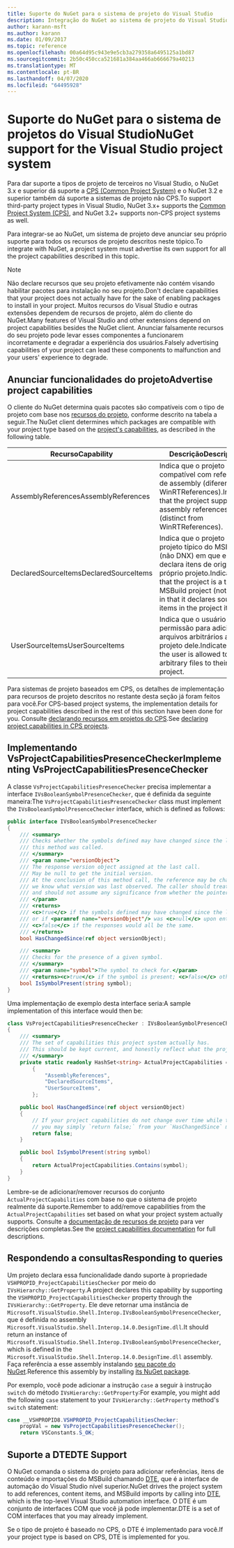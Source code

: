 ```yaml
---
title: Suporte do NuGet para o sistema de projeto do Visual Studio
description: Integração do NuGet ao sistema de projeto do Visual Studio para tipos de projetos de terceiros.
author: karann-msft
ms.author: karann
ms.date: 01/09/2017
ms.topic: reference
ms.openlocfilehash: 00a64d95c943e9e5cb3a279358a6495125a1bd87
ms.sourcegitcommit: 2b50c450cca521681a384aa466ab666679a40213
ms.translationtype: MT
ms.contentlocale: pt-BR
ms.lasthandoff: 04/07/2020
ms.locfileid: "64495928"
---
```

# <a name="nuget-support-for-the-visual-studio-project-system"></a><span data-ttu-id="72889-103">Suporte do NuGet para o sistema de projetos do Visual Studio</span><span class="sxs-lookup"><span data-stu-id="72889-103">NuGet support for the Visual Studio project system</span></span>

<span data-ttu-id="72889-104">Para dar suporte a tipos de projeto de terceiros no Visual Studio, o NuGet 3.x e superior dá suporte a [CPS (Common Project System)](https://github.com/Microsoft/VSProjectSystem/blob/master/doc/overview/intro.md) e o NuGet 3.2 e superior também dá suporte a sistemas de projeto não CPS.</span><span class="sxs-lookup"><span data-stu-id="72889-104">To support third-party project types in Visual Studio, NuGet 3.x+ supports the [Common Project System (CPS)](https://github.com/Microsoft/VSProjectSystem/blob/master/doc/overview/intro.md), and NuGet 3.2+ supports non-CPS project systems as well.</span></span>

<span data-ttu-id="72889-105">Para integrar-se ao NuGet, um sistema de projeto deve anunciar seu próprio suporte para todos os recursos de projeto descritos neste tópico.</span><span class="sxs-lookup"><span data-stu-id="72889-105">To integrate with NuGet, a project system must advertise its own support for all the project capabilities described in this topic.</span></span>

> [!Note]
> <span data-ttu-id="72889-106">Não declare recursos que seu projeto efetivamente não contém visando habilitar pacotes para instalação no seu projeto.</span><span class="sxs-lookup"><span data-stu-id="72889-106">Don't declare capabilities that your project does not actually have for the sake of enabling packages to install in your project.</span></span> <span data-ttu-id="72889-107">Muitos recursos do Visual Studio e outras extensões dependem de recursos de projeto, além do cliente do NuGet.</span><span class="sxs-lookup"><span data-stu-id="72889-107">Many features of Visual Studio and other extensions depend on project capabilities besides the NuGet client.</span></span> <span data-ttu-id="72889-108">Anunciar falsamente recursos do seu projeto pode levar esses componentes a funcionarem incorretamente e degradar a experiência dos usuários.</span><span class="sxs-lookup"><span data-stu-id="72889-108">Falsely advertising capabilities of your project can lead these components to malfunction and your users' experience to degrade.</span></span>

## <a name="advertise-project-capabilities"></a><span data-ttu-id="72889-109">Anunciar funcionalidades do projeto</span><span class="sxs-lookup"><span data-stu-id="72889-109">Advertise project capabilities</span></span>

<span data-ttu-id="72889-110">O cliente do NuGet determina quais pacotes são compatíveis com o tipo de projeto com base nos [recursos do projeto](https://github.com/Microsoft/VSProjectSystem/blob/master/doc/overview/about_project_capabilities.md), conforme descrito na tabela a seguir.</span><span class="sxs-lookup"><span data-stu-id="72889-110">The NuGet client determines which packages are compatible with your project type based on the [project's capabilities](https://github.com/Microsoft/VSProjectSystem/blob/master/doc/overview/about_project_capabilities.md), as described in the following table.</span></span>

| <span data-ttu-id="72889-111">Recurso</span><span class="sxs-lookup"><span data-stu-id="72889-111">Capability</span></span> | <span data-ttu-id="72889-112">Descrição</span><span class="sxs-lookup"><span data-stu-id="72889-112">Description</span></span> |
| --- | --- |
| <span data-ttu-id="72889-113">AssemblyReferences</span><span class="sxs-lookup"><span data-stu-id="72889-113">AssemblyReferences</span></span> | <span data-ttu-id="72889-114">Indica que o projeto é compatível com referências de assembly (diferentes de WinRTReferences).</span><span class="sxs-lookup"><span data-stu-id="72889-114">Indicates that the project supports assembly references (distinct from WinRTReferences).</span></span> |
| <span data-ttu-id="72889-115">DeclaredSourceItems</span><span class="sxs-lookup"><span data-stu-id="72889-115">DeclaredSourceItems</span></span> | <span data-ttu-id="72889-116">Indica que o projeto é um projeto típico do MSBuild (não DNX) em que ele declara itens de origem no próprio projeto.</span><span class="sxs-lookup"><span data-stu-id="72889-116">Indicates that the project is a typical MSBuild project (not DNX) in that it declares source items in the project itself.</span></span> |
| <span data-ttu-id="72889-117">UserSourceItems</span><span class="sxs-lookup"><span data-stu-id="72889-117">UserSourceItems</span></span>|<span data-ttu-id="72889-118">Indica que o usuário tem permissão para adicionar arquivos arbitrários ao projeto dele.</span><span class="sxs-lookup"><span data-stu-id="72889-118">Indicates that the user is allowed to add arbitrary files to their project.</span></span> |

<span data-ttu-id="72889-119">Para sistemas de projeto baseados em CPS, os detalhes de implementação para recursos de projeto descritos no restante desta seção já foram feitos para você.</span><span class="sxs-lookup"><span data-stu-id="72889-119">For CPS-based project systems, the implementation details for project capabilities described in the rest of this section have been done for you.</span></span> <span data-ttu-id="72889-120">Consulte [declarando recursos em projetos do CPS](https://github.com/Microsoft/VSProjectSystem/blob/master/doc/overview/about_project_capabilities.md#how-to-declare-project-capabilities-in-your-project).</span><span class="sxs-lookup"><span data-stu-id="72889-120">See [declaring project capabilities in CPS projects](https://github.com/Microsoft/VSProjectSystem/blob/master/doc/overview/about_project_capabilities.md#how-to-declare-project-capabilities-in-your-project).</span></span>

## <a name="implementing-vsprojectcapabilitiespresencechecker"></a><span data-ttu-id="72889-121">Implementando VsProjectCapabilitiesPresenceChecker</span><span class="sxs-lookup"><span data-stu-id="72889-121">Implementing VsProjectCapabilitiesPresenceChecker</span></span>

<span data-ttu-id="72889-122">A classe `VsProjectCapabilitiesPresenceChecker` precisa implementar a interface `IVsBooleanSymbolPresenceChecker`, que é definida da seguinte maneira:</span><span class="sxs-lookup"><span data-stu-id="72889-122">The `VsProjectCapabilitiesPresenceChecker` class must implement the `IVsBooleanSymbolPresenceChecker` interface, which is defined as follows:</span></span>

```cs
public interface IVsBooleanSymbolPresenceChecker
{
    /// <summary>
    /// Checks whether the symbols defined may have changed since the last time
    /// this method was called.
    /// </summary>
    /// <param name="versionObject">
    /// The response version object assigned at the last call.
    /// May be null to get the initial version.
    /// At the conclusion of this method call, the reference may be changed so that on a subsequent call
    /// we know what version was last observed. The caller should treat this value as an opaque object,
    /// and should not assume any significance from whether the pointer changed or not.
    /// </param>
    /// <returns>
    /// <c>true</c> if the symbols defined may have changed since the last call to this method
    /// or if <paramref name="versionObject"/> was <c>null</c> upon entering this method.
    /// <c>false</c> if the responses would all be the same.
    /// </returns>
    bool HasChangedSince(ref object versionObject);

    /// <summary>
    /// Checks for the presence of a given symbol.
    /// </summary>
    /// <param name="symbol">The symbol to check for.</param>
    /// <returns><c>true</c> if the symbol is present; <c>false</c> otherwise.</returns>
    bool IsSymbolPresent(string symbol);
}
```

<span data-ttu-id="72889-123">Uma implementação de exemplo desta interface seria:</span><span class="sxs-lookup"><span data-stu-id="72889-123">A sample implementation of this interface would then be:</span></span>

```cs
class VsProjectCapabilitiesPresenceChecker : IVsBooleanSymbolPresenceChecker
{
    /// <summary>
    /// The set of capabilities this project system actually has.
    /// This should be kept current, and honestly reflect what the project can do.
    /// </summary>
    private static readonly HashSet<string> ActualProjectCapabilities = new HashSet<string>(StringComparer.OrdinalIgnoreCase)
        {
            "AssemblyReferences",
            "DeclaredSourceItems",
            "UserSourceItems",
        };

    public bool HasChangedSince(ref object versionObject)
    {
        // If your project capabilities do not change over time while the project is open,
        // you may simply `return false;` from your `HasChangedSince` method.
        return false;
    }

    public bool IsSymbolPresent(string symbol)
    {
        return ActualProjectCapabilities.Contains(symbol);
    }
}
```

<span data-ttu-id="72889-124">Lembre-se de adicionar/remover recursos do conjunto `ActualProjectCapabilities` com base no que o sistema de projeto realmente dá suporte.</span><span class="sxs-lookup"><span data-stu-id="72889-124">Remember to add/remove capabilities from the `ActualProjectCapabilities` set based on what your project system actually supports.</span></span> <span data-ttu-id="72889-125">Consulte a [documentação de recursos de projeto](https://github.com/Microsoft/VSProjectSystem/blob/master/doc/overview/project_capabilities.md) para ver descrições completas.</span><span class="sxs-lookup"><span data-stu-id="72889-125">See the [project capabilities documentation](https://github.com/Microsoft/VSProjectSystem/blob/master/doc/overview/project_capabilities.md) for full descriptions.</span></span>

## <a name="responding-to-queries"></a><span data-ttu-id="72889-126">Respondendo a consultas</span><span class="sxs-lookup"><span data-stu-id="72889-126">Responding to queries</span></span>

<span data-ttu-id="72889-127">Um projeto declara essa funcionalidade dando suporte à propriedade `VSHPROPID_ProjectCapabilitiesChecker` por meio do `IVsHierarchy::GetProperty`.</span><span class="sxs-lookup"><span data-stu-id="72889-127">A project declares this capability by supporting the  `VSHPROPID_ProjectCapabilitiesChecker` property through the `IVsHierarchy::GetProperty`.</span></span> <span data-ttu-id="72889-128">Ele deve retornar uma instância de `Microsoft.VisualStudio.Shell.Interop.IVsBooleanSymbolPresenceChecker`, que é definida no assembly `Microsoft.VisualStudio.Shell.Interop.14.0.DesignTime.dll`.</span><span class="sxs-lookup"><span data-stu-id="72889-128">It should return an instance of `Microsoft.VisualStudio.Shell.Interop.IVsBooleanSymbolPresenceChecker`, which is defined in the `Microsoft.VisualStudio.Shell.Interop.14.0.DesignTime.dll` assembly.</span></span> <span data-ttu-id="72889-129">Faça referência a esse assembly instalando [seu pacote do NuGet](https://www.nuget.org/packages/Microsoft.VisualStudio.Shell.Interop.14.0.DesignTime).</span><span class="sxs-lookup"><span data-stu-id="72889-129">Reference this assembly by installing [its NuGet package](https://www.nuget.org/packages/Microsoft.VisualStudio.Shell.Interop.14.0.DesignTime).</span></span>

<span data-ttu-id="72889-130">Por exemplo, você pode adicionar a instrução `case` a seguir à instrução `switch` do método `IVsHierarchy::GetProperty`:</span><span class="sxs-lookup"><span data-stu-id="72889-130">For example, you might add the following `case` statement to your `IVsHierarchy::GetProperty` method's `switch` statement:</span></span>

```cs
case __VSHPROPID8.VSHPROPID_ProjectCapabilitiesChecker:
    propVal = new VsProjectCapabilitiesPresenceChecker();
    return VSConstants.S_OK;
```

## <a name="dte-support"></a><span data-ttu-id="72889-131">Suporte a DTE</span><span class="sxs-lookup"><span data-stu-id="72889-131">DTE Support</span></span>

<span data-ttu-id="72889-132">O NuGet comanda o sistema do projeto para adicionar referências, itens de conteúdo e importações do MSBuild chamando [DTE](/dotnet/api/envdte.dte?view=visualstudiosdk-2017), que é a interface de automação do Visual Studio nível superior.</span><span class="sxs-lookup"><span data-stu-id="72889-132">NuGet drives the project system to add references, content items, and MSBuild imports by calling into [DTE](/dotnet/api/envdte.dte?view=visualstudiosdk-2017), which is the top-level Visual Studio automation interface.</span></span> <span data-ttu-id="72889-133">O DTE é um conjunto de interfaces COM que você já pode implementar.</span><span class="sxs-lookup"><span data-stu-id="72889-133">DTE is a set of COM interfaces that you may already implement.</span></span>

<span data-ttu-id="72889-134">Se o tipo de projeto é baseado no CPS, o DTE é implementado para você.</span><span class="sxs-lookup"><span data-stu-id="72889-134">If your project type is based on CPS, DTE is implemented for you.</span></span>
